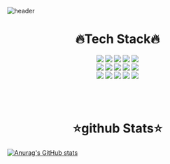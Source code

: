 ![header](https://capsule-render.vercel.app/api?type=rounded&color=auto&height=300&section=header&text=MyeongMan&fontSize=90)

<div align=center>
 <h1>🔥Tech Stack🔥</h1>
 </div>
 
<div align=center>
 <img src="https://img.shields.io/badge/Java-007396??style=for-the-badge&logo=Java&logoColor=black"/>
 <img src="https://img.shields.io/badge/jQuery-0769AD??style=for-the-badge&logo=jQuery&logoColor=black"/>
 <img src="https://img.shields.io/badge/HTML5-E34F26??style=for-the-badge&logo=HTML5&logoColor=black"/>
 <img src="https://img.shields.io/badge/CSS3-1572B6??style=for-the-badge&logo=CSS3&logoColor=black"/>
 <img src="https://img.shields.io/badge/JavaScript-F7DF1E??style=for-the-badge&logo=JavaScript&logoColor=black"/> <br>
 
 <img src="https://img.shields.io/badge/React-61DAFB??style=for-the-badge&logo=React&logoColor=black"/>
 <img src="https://img.shields.io/badge/Redux-764ABC??style=for-the-badge&logo=Redux&logoColor=black"/>
 <img src="https://img.shields.io/badge/Spring-6DB33F??style=for-the-badge&logo=Spring&logoColor=black"/>
 <img src="https://img.shields.io/badge/Spring%20Boot-6DB33F??style=for-the-badge&logo=Spring%20Boot&logoColor=black"/>
 <img src="https://img.shields.io/badge/Node.js-339933??style=for-the-badge&logo=Node.js&logoColor=black"/> <br>
 
 <img src="https://img.shields.io/badge/MySQL-4479A1??style=for-the-badge&logo=MySQL&logoColor=white"/>
 <img src="https://img.shields.io/badge/PostgreSQL-4169E1??style=for-the-badge&logo=PostgreSQL&logoColor=white"/>
 <img src="https://img.shields.io/badge/MongoDB-47A248??style=for-the-badge&logo=MongoDB&logoColor=white"/>
 <img src="https://img.shields.io/badge/Linux-FCC624??style=for-the-badge&logo=Linux&logoColor=white"/>
 <img src="https://img.shields.io/badge/Docker-2496ED??style=for-the-badge&logo=Docker&logoColor=white"/>
</div>

<br>
<br>
<br>

<div align=center>
 <h1>⭐github Stats⭐</h1>
</div>

[![Anurag's GitHub stats](https://github-readme-stats.vercel.app/api?username=mani703)](https://github.com/mani703/github-readme-stats)


